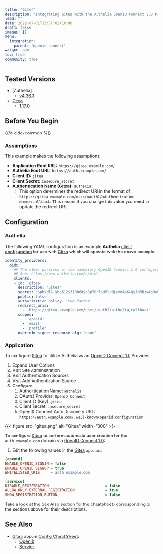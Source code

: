 ```yaml
---
title: "Gitea"
description: "Integrating Gitea with the Authelia OpenID Connect 1.0 Provider."
lead: ""
date: 2022-07-01T13:07:02+10:00
draft: false
images: []
menu:
  integration:
    parent: "openid-connect"
weight: 620
toc: true
community: true
---
```


## Tested Versions

* [Authelia]
  * [v4.36.3](https://github.com/authelia/authelia/releases/tag/v4.36.3)
* [Gitea]
  * [1.17.0](https://github.com/go-gitea/gitea/releases/tag/v1.17.0)

## Before You Begin

{{% oidc-common %}}

### Assumptions

This example makes the following assumptions:

* __Application Root URL:__ `https://gitea.example.com/`
* __Authelia Root URL:__ `https://auth.example.com/`
* __Client ID:__ `gitea`
* __Client Secret:__ `insecure_secret`
* __Authentication Name (Gitea):__ `authelia`:
    * This option determines the redirect URI in the format of
      `https://gitea.example.com/user/oauth2/<Authentication Name>/callback`.
      This means if you change this value you need to update the redirect URI.

## Configuration

### Authelia

The following YAML configuration is an example __Authelia__
[client configuration](../../../configuration/identity-providers/openid-connect/clients.md) for use with [Gitea] which
will operate with the above example:

```yaml
identity_providers:
  oidc:
    ## The other portions of the mandatory OpenID Connect 1.0 configuration go here.
    ## See: https://www.authelia.com/c/oidc
    clients:
    - id: 'gitea'
      description: 'Gitea'
      secret: '$pbkdf2-sha512$310000$c8p78n7pUMln0jzvd4aK4Q$JNRBzwAo0ek5qKn50cFzzvE9RXV88h1wJn5KGiHrD0YKtZaR/nCb2CJPOsKaPK0hjf.9yHxzQGZziziccp6Yng'  # The digest of 'insecure_secret'.
      public: false
      authorization_policy: 'two_factor'
      redirect_uris:
        - 'https://gitea.example.com/user/oauth2/authelia/callback'
      scopes:
        - 'openid'
        - 'email'
        - 'profile'
      userinfo_signed_response_alg: 'none'
```

### Application

To configure [Gitea] to utilize Authelia as an [OpenID Connect 1.0] Provider:

1. Expand User Options
2. Visit Site Administration
3. Visit Authentication Sources
4. Visit Add Authentication Source
5. Configure:
   1. Authentication Name: `authelia`
   2. OAuth2 Provider: `OpenID Connect`
   3. Client ID (Key): `gitea`
   4. Client Secret: `insecure_secret`
   5. OpenID Connect Auto Discovery URL: `https://auth.example.com/.well-known/openid-configuration`

{{< figure src="gitea.png" alt="Gitea" width="300" >}}

To configure [Gitea] to perform automatic user creation for the `auth.example.com` domain via [OpenID Connect 1.0]:

1. Edit the following values in the [Gitea] `app.ini`:
```ini
[openid]
ENABLE_OPENID_SIGNIN = false
ENABLE_OPENID_SIGNUP = true
WHITELISTED_URIS     = auth.example.com

[service]
DISABLE_REGISTRATION                          = false
ALLOW_ONLY_EXTERNAL_REGISTRATION              = true
SHOW_REGISTRATION_BUTTON                      = false
```

Take a look at the [See Also](#see-also) section for the cheatsheets corresponding to the sections above for their
descriptions.

## See Also

- [Gitea] app.ini [Config Cheat Sheet](https://docs.gitea.io/en-us/config-cheat-sheet):
  - [OpenID](https://docs.gitea.io/en-us/config-cheat-sheet/#openid-openid)
  - [Service](https://docs.gitea.io/en-us/config-cheat-sheet/#service-service)

[Gitea]: https://gitea.io/
[OpenID Connect 1.0]: ../../openid-connect/introduction.md
